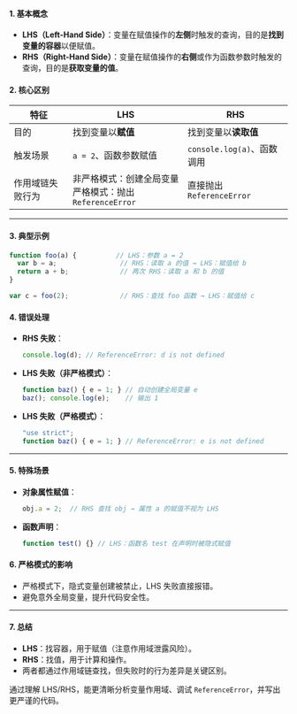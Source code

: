 #### 1. **基本概念**
- **LHS（Left-Hand Side）**：变量在赋值操作的**左侧**时触发的查询，目的是**找到变量的容器**以便赋值。
- **RHS（Right-Hand Side）**：变量在赋值操作的**右侧**或作为函数参数时触发的查询，目的是**获取变量的值**。

#### 2. **核心区别**
| 特征       | LHS                                      | RHS                   |
| -------- | ---------------------------------------- | --------------------- |
| 目的       | 找到变量以**赋值**                              | 找到变量以**读取值**          |
| 触发场景     | `a = 2`、函数参数赋值                           | `console.log(a)`、函数调用 |
| 作用域链失败行为 | 非严格模式：创建全局变量<br>严格模式：抛出 `ReferenceError` | 直接抛出 `ReferenceError` |

---

#### 3. **典型示例**
```javascript
function foo(a) {          // LHS：参数 a = 2
  var b = a;                // RHS：读取 a 的值 → LHS：赋值给 b
  return a + b;             // 两次 RHS：读取 a 和 b 的值
}

var c = foo(2);             // RHS：查找 foo 函数 → LHS：赋值给 c
```

#### 4. **错误处理**
- **RHS 失败**：
  ```javascript
  console.log(d); // ReferenceError: d is not defined
  ```
- **LHS 失败（非严格模式）**：
  ```javascript
  function baz() { e = 1; } // 自动创建全局变量 e
  baz(); console.log(e);    // 输出 1
  ```
- **LHS 失败（严格模式）**：
  ```javascript
  "use strict";
  function baz() { e = 1; } // ReferenceError: e is not defined
  ```

---

#### 5. **特殊场景**
- **对象属性赋值**：
  ```javascript
  obj.a = 2;  // RHS 查找 obj → 属性 a 的赋值不视为 LHS
  ```
- **函数声明**：
  ```javascript
  function test() {} // LHS：函数名 test 在声明时被隐式赋值
  ```

#### 6. **严格模式的影响**
- 严格模式下，隐式变量创建被禁止，LHS 失败直接报错。
- 避免意外全局变量，提升代码安全性。

---

#### 7. **总结**
- **LHS**：找容器，用于赋值（注意作用域泄露风险）。
- **RHS**：找值，用于计算和操作。
- 两者都通过作用域链查找，但失败时的行为差异是关键区别。

通过理解 LHS/RHS，能更清晰分析变量作用域、调试 `ReferenceError`，并写出更严谨的代码。